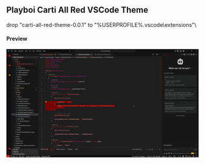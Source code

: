 ## Playboi Carti All Red VSCode Theme
drop "carti-all-red-theme-0.0.1" to "%USERPROFILE%\.vscode\extensions"\\
#### Preview
![](screenshot.png)
